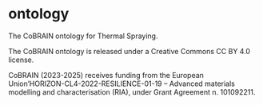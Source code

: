 # ontology
The CoBRAIN ontology for Thermal Spraying.

The CoBRAIN ontology is released under a Creative Commons CC BY 4.0 license.

CoBRAIN (2023-2025) receives funding from the European Union’HORIZON-CL4-2022-RESILIENCE-01-19 – Advanced materials modelling and characterisation (RIA), under Grant Agreement n. 101092211.
